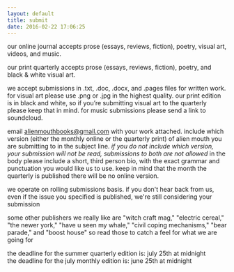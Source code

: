 ```yaml
---
layout: default
title: submit
date: 2016-02-22 17:06:25
---
```

our online journal accepts prose (essays, reviews, fiction), poetry, visual art, videos, and music.

our print quarterly accepts prose (essays, reviews, fiction), poetry, and black & white visual art.

we accept submissions in .txt, .doc, .docx, and .pages files for written work. for visual art please use .png or .jpg in the highest quality. our print edition is in black and white, so if you’re submitting visual art to the quarterly please keep that in mind. for music submissions please send a link to soundcloud.

email [alienmouthbooks@gmail.com](mailto:alienmouthbooks@gmail.com) with your work attached. include which version (either the monthly online or the quarterly print) of alien mouth you are submitting to in the subject line. *if you do not include which version, your submission will not be read, submissions to both are not allowed* in the body please include a short, third person bio, with the exact grammar and punctuation you would like us to use. keep in mind that the month the quarterly is published there will be no online version.

we operate on rolling submissions basis. if you don't hear back from us, even if the issue you specified is published, we're still considering your submission

some other publishers we really like are "witch craft mag," "electric cereal," "the newer york," "have u seen my whale," "civil coping mechanisms," "bear parade," and "boost house" so read those to catch a feel for what we are going for

the deadline for the summer quarterly edition is: july 25th at midnight<br>
the deadline for the july monthly edition is: june 25th at midnight